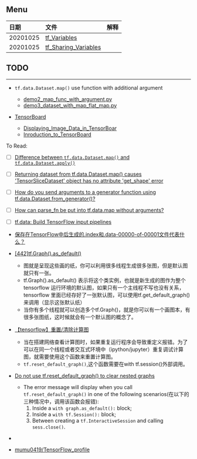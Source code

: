 ## Menu
| 日期 |文件 | 解释 |
| :------------- | :------------- |:------------- |
| 20201025 | [tf_Variables](tf_Variables.md) |  |
| 20201025 | [tf_Sharing_Variables](tf_Sharing_Variables.md) |  |

## TODO


---
* `tf.data.Dataset.map()` use function with additional argument
    * [demo2_map_func_with_argument.py](./data/codes/demo2_map_func_with_argument.py)
    * [demo3_dataset_with_map_flat_map.py](./data/codes/demo3_dataset_with_map_flat_map.py)
    
* [TensorBoard](TensorBoard/)
    * [Displaying_Image_Data_in_TensorBoar](TensorBoard/Displaying_Image_Data_in_TensorBoard.md)
    * [Inroduction_to_TensorBoard](TensorBoard/Inroduction_to_TensorBoard.md)



To Read:
- [ ] [Difference between `tf.data.Dataset.map()` and `tf.data.Dataset.apply()`](https://stackoverflow.com/questions/47091726/difference-between-tf-data-dataset-map-and-tf-data-dataset-apply)
- [ ] [Returning dataset from tf.data.Dataset.map() causes 'TensorSliceDataset' object has no attribute 'get_shape' error](https://stackoverflow.com/questions/50809257/returning-dataset-from-tf-data-dataset-map-causes-tensorslicedataset-object)
- [ ] [How do you send arguments to a generator function using tf.data.Dataset.from_generator()?](https://stackoverflow.com/questions/52443273/how-do-you-send-arguments-to-a-generator-function-using-tf-data-dataset-from-gen)
- [ ] [How can parse_fn be put into tf.data.map without arguments? ](https://github.com/tensorflow/tensorflow/issues/23322)
- [ ] [tf.data: Build TensorFlow input pipelines](https://s0www0tensorflow0org.icopy.site/guide/data)


* [保存在TensorFlow中后生成的.index和.data-00000-of-00001文件代表什么？](https://stackoom.com/question/32ufU/%E4%BF%9D%E5%AD%98%E5%9C%A8TensorFlow%E4%B8%AD%E5%90%8E%E7%94%9F%E6%88%90%E7%9A%84-index%E5%92%8C-data-of-%E6%96%87%E4%BB%B6%E4%BB%A3%E8%A1%A8%E4%BB%80%E4%B9%88)

* [[442]tf.Graph().as_default()](https://blog.csdn.net/xc_zhou/article/details/84794226)
  * 图就是呈现这些画的纸，你可以利用很多线程生成很多张图，但是默认图就只有一张。
  * tf.Graph().as_default() 表示将这个类实例，也就是新生成的图作为整个 tensorflow 运行环境的默认图，如果只有一个主线程不写也没有关系，tensorflow 里面已经存好了一张默认图，可以使用tf.get_default_graph()来调用（显示这张默认纸）
  * 当你有多个线程就可以创造多个tf.Graph()，就是你可以有一个画图本，有很多张图纸，这时候就会有一个默认图的概念了。
* [【tensorflow】重置/清除计算图](https://blog.csdn.net/u014636245/article/details/84073239?utm_medium=distribute.pc_relevant.none-task-blog-BlogCommendFromBaidu-3.edu_weight&depth_1-utm_source=distribute.pc_relevant.none-task-blog-BlogCommendFromBaidu-3.edu_weight)
  * 当在搭建网络查看计算图时，如果重复运行程序会导致重定义报错。为了可以在同一个线程或者交互式环境中（ipython/jupyter）重复调试计算图，就需要使用这个函数来重置计算图。
  * `tf.reset_default_graph()`,这个函数需要在with tf.session()外部调用。
* [Do not use tf.reset_default_graph() to clear nested graphs](https://stackoverflow.com/questions/46893824/do-not-use-tf-reset-default-graph-to-clear-nested-graphs)
  * The error message will display when you call `tf.reset_default_graph()` in one of the following scenarios(在以下的三种情况中，调用该函数会报错):
    1. Inside a `with graph.as_default():` block;
    2. Inside a `with tf.Session():` block;
    3. Between creating a `tf.InteractiveSession` and calling `sess.close()`.
* []()

* [mumu0419/TensorFlow_profile](https://github.com/mumu0419/TensorFlow_profile)
